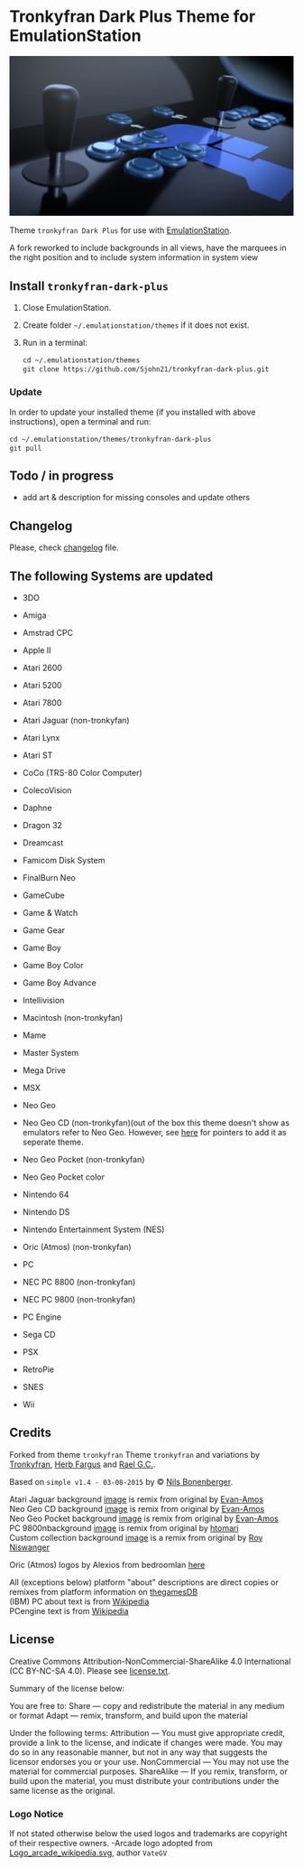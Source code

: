 # Tronkyfran Dark Plus Theme for EmulationStation

![Arcade banner](fba/background.jpg)

Theme `tronkyfran Dark Plus` for use with [EmulationStation](http://www.emulationstation.org/).

A fork reworked to include backgrounds in all views, have the marquees in the right position and to include system information in system view

## Install `tronkyfran-dark-plus`

1. Close EmulationStation.

2. Create folder `~/.emulationstation/themes` if it does not exist.

3. Run in a terminal:

       cd ~/.emulationstation/themes
       git clone https://github.com/Sjohn21/tronkyfran-dark-plus.git

### Update

In order to update your installed theme (if you installed with above instructions), open a terminal and run:

    cd ~/.emulationstation/themes/tronkyfran-dark-plus
    git pull

## Todo / in progress

- add art & description for missing consoles and update others

## Changelog

Please, check [changelog](changelog.txt) file.

## The following Systems are updated

- 3DO
- Amiga
- Amstrad CPC
- Apple II
- Atari 2600
- Atari 5200
- Atari 7800
- Atari Jaguar (non-tronkyfan)
- Atari Lynx
- Atari ST
- CoCo (TRS-80 Color Computer)
- ColecoVision
- Daphne
- Dragon 32
- Dreamcast
- Famicom Disk System
- FinalBurn Neo
- GameCube
- Game & Watch
- Game Gear
- Game Boy
- Game Boy Color
- Game Boy Advance
- Intellivision
- Macintosh (non-tronkyfan)
- Mame
- Master System
- Mega Drive
- MSX
- Neo Geo
- Neo Geo CD (non-tronkyfan)(out of the box this theme doesn't show as emulators refer to Neo Geo. However, see [here](https://retropie.org.uk/forum/topic/26064/neo-geo-cd-for-dummies/56) for pointers to add it as seperate theme.
- Neo Geo Pocket (non-tronkyfan)
- Neo Geo Pocket color
- Nintendo 64
- Nintendo DS
- Nintendo Entertainment System (NES)
- Oric (Atmos) (non-tronkyfan)
- PC
- NEC PC 8800 (non-tronkyfan)
- NEC PC 9800 (non-tronkyfan)
- PC Engine

- Sega CD

- PSX
- RetroPie
- SNES
- Wii

## Credits

Forked from theme `tronkyfran`
Theme `tronkyfran` and variations by [Tronkyfran](https://github.com/tronkyfran), [Herb Fargus](https://github.com/HerbFargus) and [Rael G.C.](https://github.com/raelgc/).

Based on `simple v1.4 - 03-08-2015` by © [Nils Bonenberger](http://blog.nilsbyte.de/).

Atari Jaguar background [image](https://commons.wikimedia.org/wiki/File:Atari-Jaguar-Console-Set.png) is remix from original by [Evan-Amos](https://commons.wikimedia.org/wiki/User:Evan-Amos)  
Neo Geo CD background [image](https://commons.wikimedia.org/wiki/File:Neo-Geo-CD-TopLoader-wController-FL.jpg) is remix from original by [Evan-Amos](https://commons.wikimedia.org/wiki/User:Evan-Amos)  
Neo Geo Pocket background [image](https://commons.wikimedia.org/wiki/File:Neo-Geo-Pocket-Anthra-Left.jpg) is remix from original by [Evan-Amos](https://commons.wikimedia.org/wiki/User:Evan-Amos)  
PC 9800nbackground [image](https://www.flickr.com/photos/htomari/8861196881/in/photostream/) is remix from original by [htomari](https://www.flickr.com/photos/htomari/)  
Custom collection background [image](https://www.flickr.com/photos/motleypixel/20600012022/) is a remix from original by [Roy Niswanger](https://www.flickr.com/photos/motleypixel/)  

Oric (Atmos) logos by Alexios from bedroomlan [here](https://www.bedroomlan.org/miscellany/oric-logo/)

All (exceptions below) platform "about" descriptions are direct copies or remixes from platform information on [thegamesDB](https://thegamesdb.net/list_platforms.php)  
(IBM) PC about text is from [Wikipedia](https://en.wikipedia.org/wiki/IBM_Personal_Computer)  
PCengine text is from [Wikipedia](https://en.wikipedia.org/wiki/TurboGrafx-16)

## License

Creative Commons Attribution-NonCommercial-ShareAlike 4.0 International (CC BY-NC-SA 4.0). Please see [license.txt](license.txt).

Summary of the license below:

You are free to:
Share — copy and redistribute the material in any medium or format
Adapt — remix, transform, and build upon the material

Under the following terms:
Attribution — You must give appropriate credit, provide a link to the license, and indicate if changes were made. You may do so in any reasonable manner, but not in any way that suggests the licensor endorses you or your use.
NonCommercial — You may not use the material for commercial purposes.
ShareAlike — If you remix, transform, or build upon the material, you must distribute your contributions under the same license as the original.

### Logo Notice

If not stated otherwise below the used logos and trademarks are copyright of their respective owners.
-Arcade logo adopted from [Logo_arcade_wikipedia.svg](https://commons.wikimedia.org/wiki/File:Logo_Arcade_Wikipedia.svg), author `VateGV`

